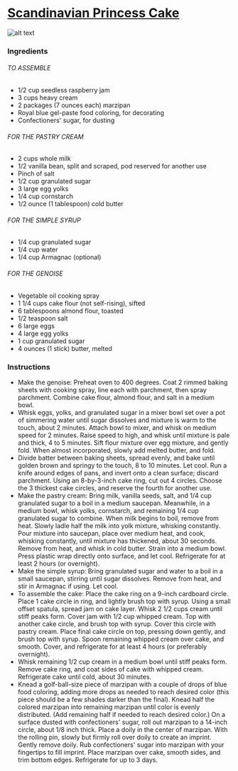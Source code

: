 # [Scandinavian Princess Cake](http://www.marthastewart.com/342413/scandinavian-princess-cake)
![alt text](http://www.marthastewart.com/sites/files/marthastewart.com/styles/wmax-520-highdpi/public/d24/mla103942_1208_cakedoily/mla103942_1208_cakedoily_vert.jpg?itok=uxkRGLwV)
### Ingredients

###### TO ASSEMBLE
* 1/2 cup seedless raspberry jam
* 3 cups heavy cream
* 2 packages (7 ounces each) marzipan
* Royal blue gel-paste food coloring, for decorating
* Confectioners' sugar, for dusting

###### FOR THE PASTRY CREAM
* 2 cups whole milk
* 1/2 vanilla bean, split and scraped, pod reserved for another use
* Pinch of salt
* 1/2 cup granulated sugar
* 3 large egg yolks
* 1/4 cup cornstarch
* 1/2 ounce (1 tablespoon) cold butter

###### FOR THE SIMPLE SYRUP
* 1/4 cup granulated sugar
* 1/4 cup water
* 1/4 cup Armagnac (optional)

###### FOR THE GENOISE
* Vegetable oil cooking spray
* 1 1/4 cups cake flour (not self-rising), sifted
* 6 tablespoons almond flour, toasted
* 1/2 teaspoon salt
* 6 large eggs
* 4 large egg yolks
* 1 cup granulated sugar
* 4 ounces (1 stick) butter, melted

### Instructions
* Make the genoise: Preheat oven to 400 degrees. Coat 2 rimmed baking sheets with cooking spray, line each with parchment, then spray parchment. Combine cake flour, almond flour, and salt in a medium bowl.
* Whisk eggs, yolks, and granulated sugar in a mixer bowl set over a pot of simmering water until sugar dissolves and mixture is warm to the touch, about 2 minutes. Attach bowl to mixer, and whisk on medium speed for 2 minutes. Raise speed to high, and whisk until mixture is pale and thick, 4 to 5 minutes. Sift flour mixture over egg mixture, and gently fold. When almost incorporated, slowly add melted butter, and fold.
* Divide batter between baking sheets, spread evenly, and bake until golden brown and springy to the touch, 8 to 10 minutes. Let cool. Run a knife around edges of pans, and invert onto a clean surface; discard parchment. Using an 8-by-3-inch cake ring, cut out 4 circles. Choose the 3 thickest cake circles, and reserve the fourth for another use.
* Make the pastry cream: Bring milk, vanilla seeds, salt, and 1/4 cup granulated sugar to a boil in a medium saucepan. Meanwhile, in a medium bowl, whisk yolks, cornstarch, and remaining 1/4 cup granulated sugar to combine. When milk begins to boil, remove from heat. Slowly ladle half the milk into yolk mixture, whisking constantly. Pour mixture into saucepan, place over medium heat, and cook, whisking constantly, until mixture has thickened, about 30 seconds. Remove from heat, and whisk in cold butter. Strain into a medium bowl. Press plastic wrap directly onto surface, and let cool. Refrigerate for at least 2 hours (or overnight).
* Make the simple syrup: Bring granulated sugar and water to a boil in a small saucepan, stirring until sugar dissolves. Remove from heat, and stir in Armagnac if using. Let cool.
* To assemble the cake: Place the cake ring on a 9-inch cardboard circle. Place 1 cake circle in ring, and lightly brush top with syrup. Using a small offset spatula, spread jam on cake layer. Whisk 2 1/2 cups cream until stiff peaks form. Cover jam with  1/2 cup whipped cream. Top with another cake circle, and brush top with syrup. Cover this circle with pastry cream. Place final cake circle on top, pressing down gently, and brush top with syrup. Spoon remaining whipped cream over cake, and smooth. Cover, and refrigerate for at least 4 hours (or preferably overnight).
* Whisk remaining  1/2 cup cream in a medium bowl until stiff peaks form. Remove cake ring, and coat sides of cake with whipped cream. Refrigerate cake until cold, about 30 minutes.
* Knead a golf-ball-size piece of marzipan with a couple of drops of blue food coloring, adding more drops as needed to reach desired color (this piece should be a few shades darker than the final). Knead half the colored marzipan into remaining marzipan until color is evenly distributed. (Add remaining half if needed to reach desired color.) On a surface dusted with confectioners' sugar, roll out marzipan to a 14-inch circle, about 1/8 inch thick. Place a doily in the center of marzipan. With the rolling pin, slowly but firmly roll over doily to create an imprint. Gently remove doily. Rub confectioners' sugar into marzipan with your fingertips to fill imprint. Place marzipan over cake, smooth sides, and trim bottom edges. Refrigerate for up to 3 days.
